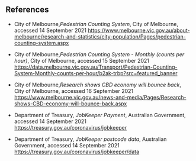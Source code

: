 ## References

- City of Melbourne,*Pedestrian Counting System*, City of Melbourne, accessed 14 September 2021 <https://www.melbourne.vic.gov.au/about-melbourne/research-and-statistics/city-population/Pages/pedestrian-counting-system.aspx>


- City of Melbourne,*Pedestrian Counting System - Monthly (counts per hour)*, City of Melbourne, accessed 15 September 2021 <https://data.melbourne.vic.gov.au/Transport/Pedestrian-Counting-System-Monthly-counts-per-hour/b2ak-trbp?src=featured_banner>


- City of Melbourne,*Research shows CBD economy will bounce back*, City of Melbourne, accessed 16 September 2021 <https://www.melbourne.vic.gov.au/news-and-media/Pages/Research-shows-CBD-economy-will-bounce-back.aspx>


- Department of Treasury, *JobKeeper Payment*, Australian Government, accessed 14 September 2021 <https://treasury.gov.au/coronavirus/jobkeeper>


- Department of Treasury, *JobKeeper postcode data*, Australian Government, accessed 14 September 2021 <https://treasury.gov.au/coronavirus/jobkeeper/data>
